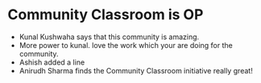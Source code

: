 # Community Classroom is OP

- Kunal Kushwaha says that this community is amazing.
- More power to kunal. love the work which your are doing for the community.
- Ashish added a line
- Anirudh Sharma finds the Community Classroom initiative really great!
